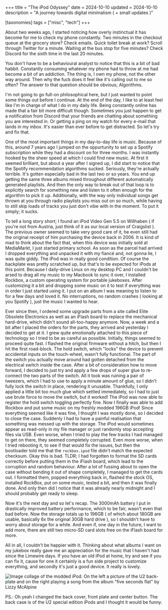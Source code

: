 +++
title = "The iPod Odyssey"
date = 2024-10-10
updated = 2024-10-10
description = "A journey towards digital minimalism ( + small updates )"

[taxonomies]
tags = ["misc", "tech"]
+++

About two weeks ago, I started noticing how overly instinctual it has become for me to check my phone constantly.
Two minutes in the checkout queue at the grocery store? Check emails.
Quick toilet break at work? Scroll through Twitter for a minute.
Waiting at the bus stop for five minutes? Check Discord for the sixth time in the last 20 minutes.

You don't have to be a behavioural analyst to notice that this is a bit of bad habbit.
Constantly consuming whatever my phone had to throw at me had become a bit of an addiction.
The thing is, I own my phone, not the other way around.
Then why the fuck does it feel like it's calling out to me so often?
The answer to that question should be obvious; Algorithms.

I'm not going to go full-on philosophical here, but I just wanted to point some things out before I continue.
At the end of the day, I like to at least feel like I'm in charge of what I do in my daily life.
Being constantly online has made that a fair bit more difficult though.
Sometimes you just happen to get a notification from Discord that your friends are chatting about something you are interested in.
Or getting a ping on my watch for every e-mail that lands in my inbox.
It's easier than ever before to get distracted.
So let's try and fix that.

One of the most important things in my day-to-day life is music.
Because of this, around 7 years ago I jumped on the oppurtunity to set up a Spotify subscription while they had a discount on for three months.
I was instantly hooked by the sheer speed at which I could find new music.
At first it seemed brilliant, but about a year after I signed up, I did start to notice that the Spotify recommendation algorithms sucked.
Seriously, they're actually terrible.
It's gotten especially bad in the last two or so years.
You end up getting the same three albums mixed throughout different automatically generated playlists.
And then the only way to break out of that loop is to explicitly search for something new and listen to it often enough for the algorithm to pick it up.
Additionally, with the way only individual songs get thrown at you through radio playlists you miss out on so much, while having to still skip loads of tracks you just don't vibe with in the moment.
To put it simply; it sucks.

To tell a long story short; I found an iPod Video Gen 5.5 on Willhaben ( if you're not from Austria, just think of it as our local version of Craigslist ).
The previous owner seemed to take very good care of it, he even still had the original receipt of him purchasing the device back in 2006.
It is kind of mad to think about the fact that, when this device was initially sold at MediaMarkt, I just started primary school.
As soon as the parcel had arrived I dropped everything and unpacked it with my fiancé and, not gonna lie, I was quite giddy.
The iPod was in really good condition.
Of course the backplate was pretty scratched up, but that's to be expected for iPods at this point.
Because I daily-drive Linux on my desktop PC and I couldn't be arsed to drag all my music to my Macbook to sync it over, I installed Rockbox, a custom operating system for portable jukeboxes.
After customizing it a bit and dropping some music on it to test if everything was in order I just started using it.
I put on an album I was meaning to listen to for a few days and loved it.
No interruptions, no random crashes ( looking at you Spotify ), just the music I wanted to hear.

Ever since then, I ordered some upgrade parts from a site called Elite Obsolete Electronics as well as an iFlash board to replace the mechanical hard-drive, which didn't sound all-too-happy anymore.
Now, a week and a bit after I placed the orders for the parts, they arrived and yesterday I decided to get at it.
I grew quite emotionally attached to this piece of technology so I tried to be as careful as possible.
Initially, things seemed to proceed quite fast. I flashed the original firmware without a hitch, but then I hit the first road-block.
The hold switch, which "locks" the device to prevent accidental inputs on the touch-wheel, wasn't fully functional.
The part of the switch you actually move around had gotten detached from the electrical switch inside the case.
After a bit of consideration how to move forward, I decided to just try and apply a few drops of super glue to re-connect the two parts of the switch.
All it took was ruining a pair of tweezers, which I had to use to apply a minute amount of glue, so I didn't fully lock the switch in place, rendering it unusable.
Thankfully, I only applied a little bit too much glue which settled immediately, so I had to just use brute force to move the switch, but it worked!
The iPod was now able to register the hold switch toggling perfectly fine.
Now I finally was able to add Rockbox and put some music on my freshly modded 196GB iPod!
Since everything seemed like it was fine, I thought I was mostly done, so I decided to close the case.
Suddenly I had to have a painful realisation that something was messed up with the storage.
The iPod would sometimes appear as read-only in my file manager or just randomly stop accepting files via USB.
Even worse, when I tried to play the few tracks I had managed to get on there, they seemed completely corrupted.
Even more worse, when I tried rebooting it, to see if that would fix the issues, but then the bootloader told me that the `rockbox.ipod` file didn't match the expected checksum.
Okay this is bad.
TLDR; I had forgotten to format the SD cards correctly before putting them in the iFlash board, which lead to the corruption and random behaviour. 
After a lot of fussing about to open the case without bending it out of shape completely, I managed to get the cards out.
I formatted them, popped everything back in, flashed the stock OS, installed RockBox, put on some music, tested a bit, and then it was finally done.
And only then did I notice that it was already nearly midnight and I should probably get ready to sleep.

Now it's the next day and so let's recap.
The 3000mAh battery I put in drastically improved battery performance, which to be fair, wasn't even that bad before.
Now the storage totals up to 196GB ( of which about 180GB are usable, basically 6x the original 30GB hard drive ), so I shouldn't have to worry about storage for a while.
And even if, one day in the future, I want to add more, there are still two micro-SD card slots free on the iFlash board for more.

All in all, I couldn't be happier with it.
Thinking about what albums I want on my jukebox really gave me an appreciation for the music that I haven't had since the Limewire days.
If you have an old iPod at home, try and see if you can fix it, cause for one it certainly is a fun side project to customize everything, and secondly it's just a good device.
It really is lovely.

![Image collage of the modded iPod. On the left a picture of the U2 back-plate and on the right playing a song from the album "five seconds flat" by Lizzy McAlpine](/img/blog/ipod.webp)

PS.: Oh yeah I changed the back cover, front plate and center button.
The back case is of the U2 special edition iPods and I thought it would be funny.

